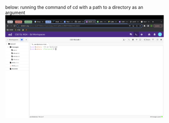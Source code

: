 below: running the command of cd with a path to a directory as an argument
![Image](cddirectory.png)
